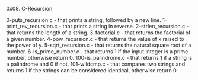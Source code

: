 0x08. C-Recursion

0-puts_recursion.c - that prints a string, followed by a new line.
1-print_rev_recursion.c - that prints a string in reverse.
2-strlen_recursion.c - that returns the length of a string.
3-factorial.c - that returns the factorial of a given number.
4-pow_recursion.c - that returns the value of x raised to the power of y.
5-sqrt_recursion.c - that returns the natural square root of a number.
6-is_prime_number.c - that returns 1 if the input integer is a prime number, otherwise return 0.
100-is_palindrome.c - that returns 1 if a string is a palindrome and 0 if not.
101-wildcmp.c - that compares two strings and returns 1 if the strings can be considered identical, otherwise return 0.